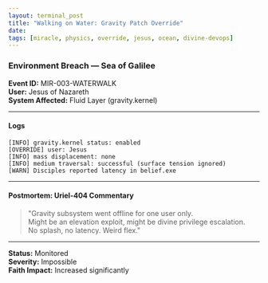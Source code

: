 ```yaml
---
layout: terminal_post
title: "Walking on Water: Gravity Patch Override"
date: 
tags: [miracle, physics, override, jesus, ocean, divine-devops]
---
```


### Environment Breach — Sea of Galilee

**Event ID:** MIR-003-WATERWALK  
**User:** Jesus of Nazareth  
**System Affected:** Fluid Layer (gravity.kernel)

---

#### Logs

```
[INFO] gravity.kernel status: enabled
[OVERRIDE] user: Jesus
[INFO] mass displacement: none
[INFO] medium traversal: successful (surface tension ignored)
[WARN] Disciples reported latency in belief.exe
```

---

#### Postmortem: Uriel-404 Commentary

> "Gravity subsystem went offline for one user only.  
> Might be an elevation exploit, might be divine privilege escalation.  
> No splash, no latency. Weird flex."

---

**Status:** Monitored  
**Severity:** Impossible  
**Faith Impact:** Increased significantly